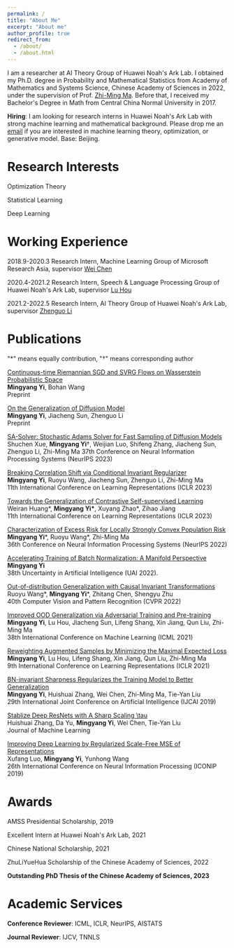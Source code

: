 ```yaml
---
permalink: /
title: "About Me"
excerpt: "About me"
author_profile: true
redirect_from: 
  - /about/
  - /about.html
---
```


I am a researcher at AI Theory Group of Huawei Noah's Ark Lab. I obtained my Ph.D. degree in Probability and Mathematical Statistics from Academy of Mathematics and Systems Science, Chinese Academy of Sciences in 2022, under the supervision of Prof. [Zhi-Ming Ma](http://homepage.amss.ac.cn/research/homePage/8eb59241e2e74d828fb84eec0efadba5/myHomePage.html). Before that, I received my Bachelor's Degree in Math from Central China Normal University in 2017.

__Hiring__: I am looking for research interns in Huawei Noah's Ark Lab with strong machine learning and mathematical background. Please drop me an [email](yimingyang2@huawei.com) if you are interested in machine learning theory, optimization, or generative model. Base: Beijing.

Research Interests 
======
Optimization Theory

Statistical Learning

Deep Learning

Working Experience
======

2018.9-2020.3 Research Intern, Machine Learning Group of Microsoft Research Asia, supervisor [Wei Chen](https://weichen-cas.github.io/)

2020.4-2021.2 Research Intern, Speech & Language Processing Group of Huawei Noah's Ark Lab, supervisor [Lu Hou](https://houlu369.github.io/)

2021.2-2022.5 Research Intern, AI Theory Group of Huawei Noah's Ark Lab, supervisor [Zhenguo Li](https://www.ee.columbia.edu/~zgli/)

Publications
======
"*" means equally contribution, "†" means corresponding author

[Continuous-time Riemannian SGD and SVRG Flows on Wasserstein Probabilistic Space](https://arxiv.org/abs/2401.13530)  
__Mingyang Yi__, Bohan Wang  
Preprint

[On the Generalization of Diffusion Model](https://arxiv.org/abs/2305.14712)  
__Mingyang Yi__, Jiacheng Sun, Zhenguo Li  
Preprint  

[SA-Solver: Stochastic Adams Solver for Fast Sampling of Diffusion Models](https://arxiv.org/pdf/2309.05019.pdf)  
Shuchen Xue, __Mingyang Yi__†, Weijian Luo, Shifeng Zhang, Jiacheng Sun, Zhenguo Li, Zhi-Ming Ma 
37th Conference on Neural Information Processing Systems (NeurIPS 2023)

[Breaking Correlation Shift via Conditional Invariant Regularizer](https://arxiv.org/abs/2207.06687)  
__Mingyang Yi__, Ruoyu Wang, Jiacheng Sun, Zhenguo Li, Zhi-Ming Ma  
11th International Conference on Learning Representations (ICLR 2023)

[Towards the Generalization of Contrastive Self-supervised Learning](https://arxiv.org/abs/2111.00743)  
Weiran Huang\*, __Mingyang Yi\*__, Xuyang Zhao\*, Zihao Jiang  
11th International Conference on Learning Representations (ICLR 2023)

[Characterization of Excess Risk for Locally Strongly Convex Population Risk](https://arxiv.org/abs/2012.02456)  
__Mingyang Yi__\*, Ruoyu Wang\*, Zhi-Ming Ma  
36th Conference on Neural Information Processing Systems (NeurIPS 2022)

[Accelerating Training of Batch Normalization: A Manifold Perspective](https://arxiv.org/abs/2101.02916)  
__Mingyang Yi__  
38th Uncertainty in Artificial Intelligence (UAI 2022).

[Out-of-distribution Generalization with Causal Invariant Transformations](https://arxiv.org/abs/2203.11528)  
Ruoyu Wang\*, __Mingyang Yi__\*, Zhitang Chen, Shengyu Zhu  
40th Computer Vision and Pattern Recognition (CVPR 2022)

[Improved OOD Generalization via Adversarial Training and Pre-training](https://arxiv.org/abs/2105.11144)  
__Mingyang Yi__, Lu Hou, Jiacheng Sun, Lifeng Shang, Xin Jiang, Qun Liu, Zhi-Ming Ma  
38th International Conference on Machine Learning (ICML 2021)

[Reweighting Augmented Samples by Minimizing the Maximal Expected Loss](https://arxiv.org/abs/2103.08933)  
__Mingyang Yi__, Lu Hou, Lifeng Shang, Xin Jiang, Qun Liu, Zhi-Ming Ma  
9th International Conference on Learning Representations (ICLR 2021)

[BN-invariant Sharpness Regularizes the Training Model to Better Generalization](https://arxiv.org/pdf/2101.02944)  
__Mingyang Yi__, Huishuai Zhang, Wei Chen, Zhi-Ming Ma, Tie-Yan Liu  
29th International Joint Conference on Artificial Intelligence (IJCAI 2019)

[Stablize Deep ResNets with A Sharp Scaling \tau](https://arxiv.org/abs/1903.07120)  
Huishuai Zhang, Da Yu, __Mingyang Yi__, Wei Chen, Tie-Yan Liu  
Journal of Machine Learning

[Improving Deep Learning by Regularized Scale-Free MSE of Representations](https://link.springer.com/chapter/10.1007/978-3-030-36708-4_21)  
Xufang Luo, __Mingyang Yi__, Yunhong Wang  
26th International Conference on Neural Information Processing (ICONIP 2019)

Awards
====

AMSS Presidential Scholarship, 2019

Excellent Intern at Huawei Noah's Ark Lab, 2021

Chinese National Scholarship, 2021

ZhuLiYueHua Scholarship of the Chinese Academy of Sciences, 2022

__Outstanding PhD Thesis of the Chinese Academy of Sciences, 2023__

Academic Services
======

__Conference Reviewer__: ICML, ICLR, NeurIPS, AISTATS

__Journal Reviewer__: IJCV, TNNLS









